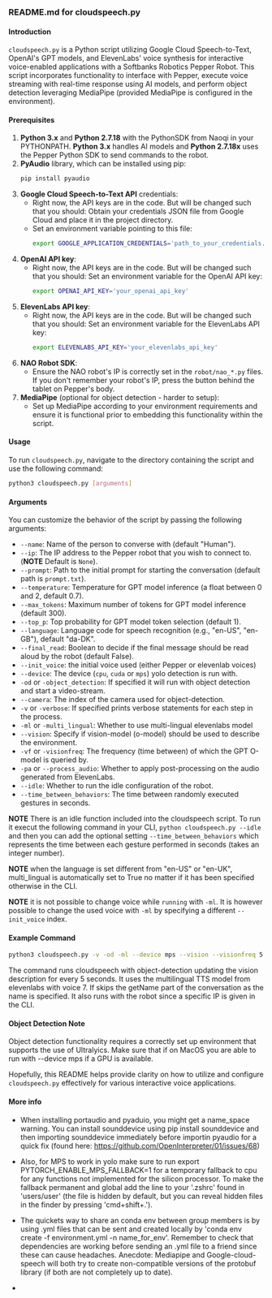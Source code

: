 ### README.md for cloudspeech.py

#### Introduction
`cloudspeech.py` is a Python script utilizing Google Cloud Speech-to-Text, OpenAI's GPT models, and ElevenLabs' voice synthesis for interactive voice-enabled applications with a Softbanks Robotics Pepper Robot. This script incorporates functionality to interface with Pepper, execute voice streaming with real-time response using AI models, and perform object detection leveraging MediaPipe (provided MediaPipe is configured in the environment).

#### Prerequisites
1. **Python 3.x** and **Python 2.7.18** with the PythonSDK from Naoqi in your PYTHONPATH. **Python 3.x** handles AI models and **Python 2.7.18x** uses the Pepper Python SDK to send commands to the robot. 
2. **PyAudio** library, which can be installed using pip:
    ```bash
    pip install pyaudio
    ```
3. **Google Cloud Speech-to-Text API** credentials:
   - Right now, the API keys are in the code. But will be changed such that you should: Obtain your credentials JSON file from Google Cloud and place it in the project directory.
   - Set an environment variable pointing to this file:
     ```bash
     export GOOGLE_APPLICATION_CREDENTIALS='path_to_your_credentials.json'
     ```
4. **OpenAI API key**:
   - Right now, the API keys are in the code. But will be changed such that you should: Set an environment variable for the OpenAI API key:
     ```bash
     export OPENAI_API_KEY='your_openai_api_key'
     ```
5. **ElevenLabs API key**:
   - Right now, the API keys are in the code. But will be changed such that you should: Set an environment variable for the ElevenLabs API key:
     ```bash
     export ELEVENLABS_API_KEY='your_elevenlabs_api_key'
     ```
6. **NAO Robot SDK**:
   - Ensure the NAO robot's IP is correctly set in the `robot/nao_*.py` files. If you don't remember your robot's IP, press the button behind the tablet on Pepper's body. 
7. **MediaPipe** (optional for object detection - harder to setup):
   - Set up MediaPipe according to your environment requirements and ensure it is functional prior to embedding this functionality within the script.

#### Usage
To run `cloudspeech.py`, navigate to the directory containing the script and use the following command:
```bash
python3 cloudspeech.py [arguments]
```

#### Arguments
You can customize the behavior of the script by passing the following arguments:
- `--name`: Name of the person to converse with (default "Human").
- `--ip`: The IP address to the Pepper robot that you wish to connect to. (**NOTE** Default is `None`).
- `--prompt`: Path to the initial prompt for starting the conversation (default path is `prompt.txt`).
- `--temperature`: Temperature for GPT model inference (a float between 0 and 2, default 0.7).
- `--max_tokens`: Maximum number of tokens for GPT model inference (default 300).
- `--top_p`: Top probability for GPT model token selection (default 1).
- `--language`: Language code for speech recognition (e.g., "en-US", "en-GB"), default "da-DK".
- `--final_read`: Boolean to decide if the final message should be read aloud by the robot (default False).
- `--init_voice`: the initial voice used (either Pepper or elevenlab voices)
- `--device`: The device (`cpu`, `cuda` or `mps`) yolo detection is run with.
- `-od` or `-object_detection`: If specified it will run with object detection and start a video-stream.
- `--camera`: The index of the camera used for object-detection.
- `-v` or `-verbose`: If specified prints verbose statements for each step in the process.
- `-ml` or `-multi_lingual`: Whether to use multi-lingual elevenlabs model
- `--vision`: Specify if vision-model (o-model) should be used to describe the environment.
- `-vf` or `-visionfreq`: The frequency (time between) of which the GPT O-model is queried by.
- `-pa` or `--process_audio`: Whether to apply post-processing on the audio generated from ElevenLabs.
- `--idle`: Whether to run the idle configuration of the robot.
- `--time_between_behaviors`: The time between randomly executed gestures in seconds.


**NOTE** There is an idle function included into the cloudspeech script. To run it execut the following command in your CLI, `python cloudspeech.py --idle` and then you can add the optional setting `--time_between_behaviors` which represents the time between each gesture performed in seconds (takes an integer number).

**NOTE** when the language is set different from "en-US" or "en-UK", multi_lingual is automatically set to True no matter if it has been specified otherwise in the CLI. 

**NOTE** it is not possible to change voice while `running` with `-ml`. It is however possible to change the used voice with `-ml` by specifying a different `--init_voice` index.

#### Example Command
```bash
python3 cloudspeech.py -v -od -ml --device mps --vision --visionfreq 5 --camera 0 --init_voice 7 --name Thomas --ip 192.168.1.152
```
The command runs cloudspeech with object-detection updating the vision description for every 5 seconds. It uses the multilingual TTS model from elevenlabs with voice 7. If skips the getName part of the conversation as the name is specified. It also runs with the robot since a specific IP is given in the CLI.

#### Object Detection Note
Object detection functionality requires a correctly set up environment that supports the use of Ultralyics. Make sure that if on MacOS you are able to run with --device mps if a GPU is available.

Hopefully, this README helps provide clarity on how to utilize and configure `cloudspeech.py` effectively for various interactive voice applications.


#### More info
- When installing portaudio and pyaduio, you might get a name_space warning. You can install sounddevice using pip install sounddevice and then importing sounddevice immediately before importin pyaudio for a quick fix (found here: https://github.com/OpenInterpreter/01/issues/68)

- Also, for MPS to work in yolo make sure to run export PYTORCH_ENABLE_MPS_FALLBACK=1 for a temporary fallback to cpu for any functions not implemented for the silicon processor. To make the fallback permanent and global add the line to your '.zshrc' found in 'users/user' (the file is hidden by default, but you can reveal hidden files in the finder by pressing 'cmd+shift+.').

- The quickets way to share an conda env between group members is by using .yml files that can be sent and created locally by 'conda env create -f environment.yml -n name_for_env'. Remember to check that dependencies are working before sending an .yml file to a friend since these can cause headaches. Anecdote: Mediapipe and Google-cloud-speech will both try to create non-compatible versions of the protobuf library (if both are not completely up to date).
- 
